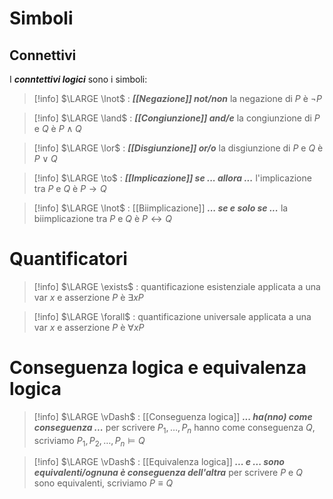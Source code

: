 # Simboli
## Connettivi

I ***conntettivi logici*** sono i simboli:

> [!info]
> $\LARGE \lnot$  : ***[[Negazione]] not/non***
> la negazione di $P$ è $\lnot P$

> [!info]
> $\LARGE \land$  : ***[[Congiunzione]] and/e***
> la congiunzione di $P$ e $Q$ è $P \land Q$ 

> [!info]
> $\LARGE \lor$  : ***[[Disgiunzione]] or/o***
> la disgiunzione di $P$ e $Q$ è  $P \lor Q$ 

> [!info]
> $\LARGE \to$  : ***[[Implicazione]] se ... allora ...***
> l'implicazione tra $P$ e $Q$ è  $P \to Q$ 

> [!info]
> $\LARGE \lnot$  : [[Biimplicazione]] ***... se e solo se ...***
> la biimplicazione tra $P$ e $Q$ è $P \leftrightarrow Q$



# Quantificatori

> [!info]
> $\LARGE \exists$  : quantificazione esistenziale 
> applicata a una var $x$ e asserzione $P$ è $\exists xP$

> [!info]
> $\LARGE \forall$  : quantificazione universale 
> applicata a una var *x* e asserzione $P$ è $\forall xP$

# Conseguenza logica e equivalenza logica
> [!info]
> $\LARGE \vDash$  : [[Conseguenza logica]] ***... ha(nno) come conseguenza ...***
> per scrivere $P_1,\dots, P_n$  hanno come conseguenza $Q$, scriviamo $P_1, P_2, \dots, P_n \vDash Q$

> [!info]
> $\LARGE \vDash$  : [[Equivalenza logica]] ***... e ... sono equivalenti/ognuna è conseguenza dell'altra***
> per scrivere $P$ e $Q$ sono equivalenti, scriviamo $P \equiv Q$

